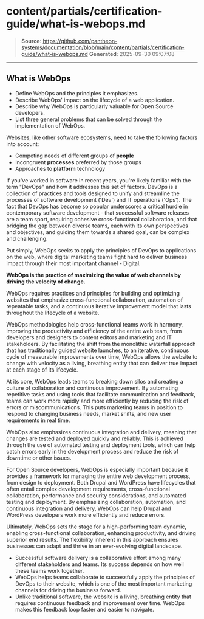 # content/partials/certification-guide/what-is-webops.md

> **Source**: https://github.com/pantheon-systems/documentation/blob/main/content/partials/certification-guide/what-is-webops.md
> **Generated**: 2025-09-30 09:07:08

---

## What is WebOps

<Alert title="By the end of this section, you should be able to:" type="info" >


* Define WebOps and the principles it emphasizes.
* Describe WebOps' impact on the lifecycle of a web application.
* Describe why WebOps is particularly valuable for Open Source developers.
* List three general problems that can be solved through the implementation of WebOps.

</Alert>

Websites, like other software ecosystems, need to take the following factors into account:

* Competing needs of different groups of **people**
* Incongruent **processes** preferred by those groups
* Approaches to **platform** technology

If you've worked in software in recent years, you're likely familiar with the term "DevOps" and how it addresses this set of factors. DevOps is a collection of practices and tools designed to unify and streamline the processes of software development ('Dev') and IT operations ('Ops'). The fact that DevOps has become so popular underscores a critical hurdle in contemporary software development - that successful software releases are a team sport, requiring cohesive cross-functional collaboration, and that bridging the gap between diverse teams, each with its own perspectives and objectives, and guiding them towards a shared goal, can be complex and challenging.

Put simply, WebOps seeks to apply the principles of DevOps to applications on the web, where digital marketing teams fight hard to deliver business impact through their most important channel - Digital.

**WebOps is the practice of maximizing the value of web channels by driving the velocity of change.**

WebOps requires  practices and principles for building and optimizing websites that emphasize cross-functional collaboration, automation of repeatable tasks, and a continuous iterative improvement model that lasts throughout the lifecycle of a website.

WebOps methodologies help cross-functional teams work in harmony, improving the productivity and efficiency of the entire web team, from developers and designers to content editors and marketing and IT stakeholders. By facilitating the shift from the monolithic waterfall approach that has traditionally guided website launches, to an iterative, continuous cycle of measurable improvements over time, WebOps allows the website to change with velocity as a living, breathing entity that can deliver true impact at each stage of its lifecycle.

At its core, WebOps leads teams to breaking down silos and creating a culture of collaboration and continuous improvement. By automating repetitive tasks and using tools that facilitate communication and feedback, teams can work more rapidly and more efficiently by reducing the risk of errors or miscommunications. This puts marketing teams in position to respond to changing business needs, market shifts, and new user requirements in real time.

WebOps also emphasizes continuous integration and delivery, meaning that changes are tested and deployed quickly and reliably. This is achieved through the use of automated testing and deployment tools, which can help catch errors early in the development process and reduce the risk of downtime or other issues.

For Open Source developers, WebOps is especially important because it provides a framework for managing the entire web development process, from design to deployment. Both Drupal and WordPress have lifecycles that often entail complex development requirements, cross-functional collaboration, performance and security considerations, and automated testing and deployment. By emphasizing collaboration, automation, and continuous integration and delivery, WebOps can help Drupal and WordPress developers work more efficiently and reduce errors.

Ultimately, WebOps sets the stage for a high-performing team dynamic, enabling cross-functional collaboration, enhancing productivity, and driving superior end results. The flexibility inherent in this approach ensures businesses can adapt and thrive in an ever-evolving digital landscape.


<Alert title="Key Takeaways" type="info" >

* Successful software delivery is a collaborative effort among many different stakeholders and teams. Its success depends on how well these teams work together.
* WebOps helps teams collaborate to successfully apply the principles of DevOps to their website, which is one of the most important marketing channels for driving the business forward.
* Unlike traditional software, the website is a living, breathing entity that requires continuous feedback and improvement over time. WebOps makes this feedback loop faster and easier to navigate.

</Alert>